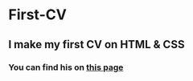 # First-CV

## I make my first CV on HTML & CSS 
### You can find his on [this page](https://nickchatterer.github.io/First-CV/)
